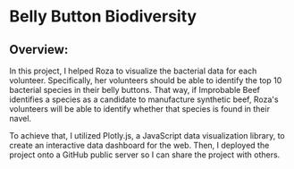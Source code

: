 # Belly Button Biodiversity

## Overview:

In this project, I helped Roza to visualize the bacterial data for each volunteer. Specifically, her volunteers should be able to identify the top 10 bacterial species in their belly buttons. That way, if Improbable Beef identifies a species as a candidate to manufacture synthetic beef, Roza's volunteers will be able to identify whether that species is found in their navel.

To achieve that, I utilized Plotly.js, a JavaScript data visualization library, to create an interactive data dashboard for the web. Then, I deployed the project onto a GitHub public server so I can share the project with others.


